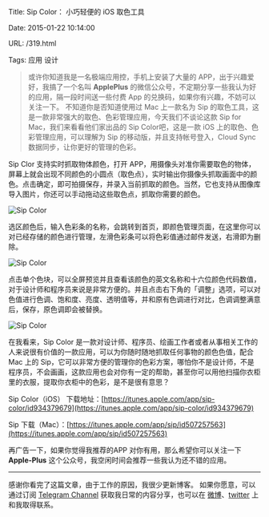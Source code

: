 Title: Sip Color： 小巧轻便的 iOS 取色工具

Date: 2015-01-22 10:14:00

URL: /319.html

Tags: 应用 设计


> 或许你知道我是一名极端应用控，手机上安装了大量的 APP，出于兴趣爱好，我搞了一个名叫 **ApplePlus** 的微信公众号，不定期分享一些我认为好的应用，隔一段时间送一些付费 App 的兑换码，如果你有兴趣，不妨可以关注一下。
不知道你是否知道使用过 Mac 上一款名为 Sip 的取色工具，这是一款非常强大的取色、色彩管理应用，今天我们不谈论这款 Sip for Mac，我们来看看他们家出品的 Sip Color吧，这是一款 iOS 上的取色、色彩管理应用，可以理解为 Sip 的移动版，并且支持帐号登入，Cloud Sync 数据同步，让你更好的管理的色彩。

Sip Clor 支持实时抓取物体颜色，打开 APP，用摄像头对准你需要取色的物体，屏幕上就会出现不同颜色的小圆点（取色点），实时输出你摄像头抓取画面中的颜色。点击确定，即可拍摄保存，并录入当前抓取的颜色。当然，它也支持从图像库导入图片，你还可以手动拖动这些取色点，抓取你需要的颜色。


![Sip Color](https://oi4juccqy.qnssl.com/wp-content/uploads/2015/01/IMG_6003-576x1024.png)

选区颜色后，输入色彩条的名称，会跳转到首页，即颜色管理页面，在这里你可以对已经存储的颜色进行管理，左滑色彩条可以将色彩值通过邮件发送，右滑即为删除。
<div class="image-package">

![Sip Color](https://oi4juccqy.qnssl.com/wp-content/uploads/2015/01/123-1024x911.png)

点击单个色块，可以全屏预览并且查看该颜色的英文名称和十六位颜色代码数值，对于设计师和程序员来说是非常方便的。并且点击右下角的「调整」选项，可以对色值进行色调、饱和度、亮度、透明值等，并和原有色调进行对比，色调调整满意后，保存，原色调即会被替换。


![Sip Color](https://oi4juccqy.qnssl.com/wp-content/uploads/2015/01/555555-1024x911.png)

在我看来，Sip Color 是一款对设计师、程序员、绘画工作者或者从事相关工作的人来说很有价值的一款应用，可以为你随时随地抓取任何事物的颜色色值，配合 Mac 上的 Sip，它可以非常方便的管理你的色彩方案，哪怕你不是设计师，不是程序员，不会画画，这款应用也会对你有一定的帮助，甚至你可以用他扫描你衣柜里的衣服，提取你衣柜中的色彩，是不是很有意思？

Sip Color（iOS） 下载地址：[https://itunes.apple.com/app/sip-color/id934379679](https://itunes.apple.com/app/sip-color/id934379679)

Sip 下载（Mac）：[https://itunes.apple.com/app/sip/id507257563](https://itunes.apple.com/app/sip/id507257563)

再广告一下，如果你觉得我推荐的APP 对你有用，那么希望你可以关注一下 **Apple-Plus** 这个公众号，我空闲时间会推荐一些我认为还不错的应用。

---
感谢你看完了这篇文章，由于工作的原因，我很少更新博客。
如果你愿意，可以通过订阅 [Telegram Channel](https://t.me/ericectalk) 获取我日常的内容分享，也可以在 [微博](https://weibo.com/719951113)、[twitter](https://twitter.com/ericecchou) 上和我取得联系。
